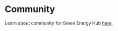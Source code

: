 # Community

Learn about community for Green Energy Hub [here](https://github.com/Energinet-DataHub/green-energy-hub/blob/main/COMMUNITY.md).

